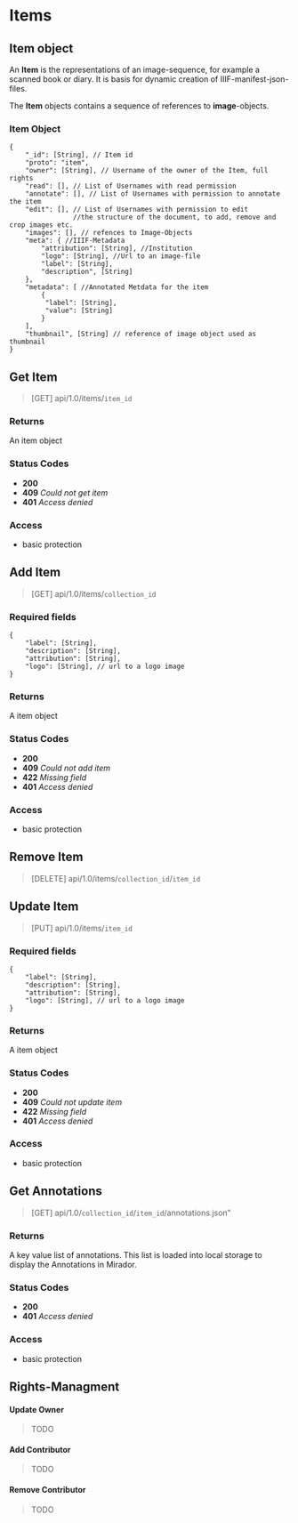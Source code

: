 # Items

## Item object

An **Item** is the  representations of an image-sequence, for example a scanned book or diary. It is basis for dynamic creation of IIIF-manifest-json-files.

The **Item** objects contains a sequence of references to **image**-objects. 

### Item Object

```
{
    "_id": [String], // Item id
    "proto": "item", 
    "owner": [String], // Username of the owner of the Item, full rights
    "read": [], // List of Usernames with read permission
    "annotate": [], // List of Usernames with permission to annotate the item
    "edit": [], // List of Usernames with permission to edit
    			//the structure of the document, to add, remove and crop images etc.
    "images": [], // refences to Image-Objects
    "meta": { //IIIF-Metadata
        "attribution": [String], //Institution
        "logo": [String], //Url to an image-file
        "label": [String],
        "description", [String]
    },
    "metadata": [ //Annotated Metdata for the item
        {
         "label": [String],
         "value": [String]
        }
    ],
    "thumbnail", [String] // reference of image object used as thumbnail
}
```

## Get Item

> [GET] api/1.0/items/`item_id`

### Returns

An item object

### Status Codes

- **200** 
- **409** *Could not get item*
- **401** *Access denied*

### Access

- basic protection

## Add Item

> [GET] api/1.0/items/`collection_id`

### Required fields

```
{
    "label": [String],
    "description": [String],
    "attribution": [String],
    "logo": [String], // url to a logo image
}
```

### Returns 

A item object

### Status Codes

- **200** 
- **409** *Could not add item*
- **422** *Missing field*
- **401** *Access denied*

### Access

- basic protection

## Remove Item

> [DELETE] api/1.0/items/`collection_id`/`item_id`

## Update Item

> [PUT] api/1.0/items/`item_id`

### Required fields

```
{
    "label": [String],
    "description": [String],
    "attribution": [String],
    "logo": [String], // url to a logo image
}
```

### Returns 

A item object

### Status Codes

- **200** 
- **409** *Could not update item*
- **422** *Missing field*
- **401** *Access denied*

### Access

- basic protection

## Get Annotations

> [GET] api/1.0/`collection_id`/`item_id`/annotations.json"

### Returns

A key value list of annotations. This list is loaded into local storage to display the Annotations in Mirador.

### Status Codes

- **200** 
- **401** *Access denied*

### Access

- basic protection

## Rights-Managment

#### Update Owner

>TODO

#### Add Contributor

> TODO

#### Remove Contributor

> TODO

